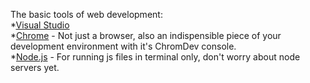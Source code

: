 The basic tools of web development:  
  	*[Visual Studio](https://code.visualstudio.com/download)  
  	*[Chrome](https://support.google.com/chrome/answer/95346?co=GENIE.Platform%3DDesktop&hl=en) - Not just a browser, also an indispensible piece of your development environment with it's ChromDev console.   
  	*[Node.js](https://nodejs.org/en/download/) - For running js files in terminal only, don't worry about node servers yet.  


  

